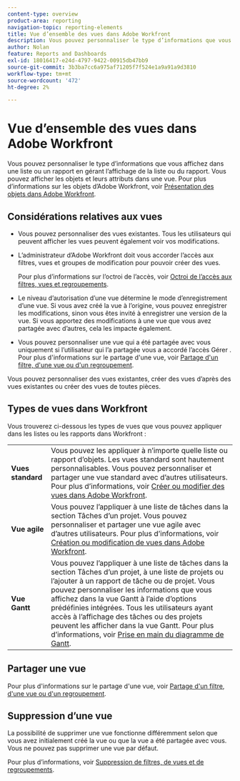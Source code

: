 ```yaml
---
content-type: overview
product-area: reporting
navigation-topic: reporting-elements
title: Vue d’ensemble des vues dans Adobe Workfront
description: Vous pouvez personnaliser le type d’informations que vous affichez dans une liste ou un rapport en gérant l’affichage de la liste ou du rapport. Vous pouvez afficher les objets et leurs attributs dans une vue.
author: Nolan
feature: Reports and Dashboards
exl-id: 18016417-e24d-4797-9422-00915db47bb9
source-git-commit: 3b3ba7cc6a975af71205f7f524e1a9a91a9d3810
workflow-type: tm+mt
source-wordcount: '472'
ht-degree: 2%

---
```


# Vue d’ensemble des vues dans Adobe Workfront

<!--Audited: 01/2024-->

Vous pouvez personnaliser le type d’informations que vous affichez dans une liste ou un rapport en gérant l’affichage de la liste ou du rapport. Vous pouvez afficher les objets et leurs attributs dans une vue. Pour plus d’informations sur les objets d’Adobe Workfront, voir [Présentation des objets dans Adobe Workfront](../../../workfront-basics/navigate-workfront/workfront-navigation/understand-objects.md).

## Considérations relatives aux vues

* Vous pouvez personnaliser des vues existantes. Tous les utilisateurs qui peuvent afficher les vues peuvent également voir vos modifications.
* L’administrateur d’Adobe Workfront doit vous accorder l’accès aux filtres, vues et groupes de modification pour pouvoir créer des vues.

  Pour plus d’informations sur l’octroi de l’accès, voir [Octroi de l’accès aux filtres, vues et regroupements](../../../administration-and-setup/add-users/configure-and-grant-access/grant-access-fvg.md).

* Le niveau d’autorisation d’une vue détermine le mode d’enregistrement d’une vue. Si vous avez créé la vue à l’origine, vous pouvez enregistrer les modifications, sinon vous êtes invité à enregistrer une version de la vue. Si vous apportez des modifications à une vue que vous avez partagée avec d’autres, cela les impacte également.
* Vous pouvez personnaliser une vue qui a été partagée avec vous uniquement si l’utilisateur qui l’a partagée vous a accordé l’accès Gérer . Pour plus d&#39;informations sur le partage d&#39;une vue, voir [Partage d&#39;un filtre, d&#39;une vue ou d&#39;un regroupement](../../../reports-and-dashboards/reports/reporting-elements/share-filter-view-grouping.md).

Vous pouvez personnaliser des vues existantes, créer des vues d’après des vues existantes ou créer des vues de toutes pièces.

## Types de vues dans Workfront

Vous trouverez ci-dessous les types de vues que vous pouvez appliquer dans les listes ou les rapports dans Workfront :

<table style="table-layout:auto">
    <tr>
        <td><strong>Vues standard</strong></td>
        <td>Vous pouvez les appliquer à n’importe quelle liste ou rapport d’objets. Les vues standard sont hautement personnalisables. Vous pouvez personnaliser et partager une vue standard avec d’autres utilisateurs. Pour plus d’informations, voir <a href="/help/quicksilver/reports-and-dashboards/reports/reporting-elements/create-edit-views.md">Créer ou modifier des vues dans Adobe Workfront</a>.</td>
    </tr>
    <tr>
        <td><strong>Vue agile</strong></td>
        <td>Vous pouvez l’appliquer à une liste de tâches dans la section Tâches d’un projet. Vous pouvez personnaliser et partager une vue agile avec d’autres utilisateurs. Pour plus d’informations, voir <a href="/help/quicksilver/reports-and-dashboards/reports/reporting-elements/create-edit-views.md">Création ou modification de vues dans Adobe Workfront</a>.</td>
    </tr>
    <tr>
        <td><strong>Vue Gantt</strong></td>
        <td>Vous pouvez l’appliquer à une liste de tâches dans la section Tâches d’un projet, à une liste de projets ou l’ajouter à un rapport de tâche ou de projet. Vous pouvez personnaliser les informations que vous affichez dans la vue Gantt à l’aide d’options prédéfinies intégrées. Tous les utilisateurs ayant accès à l’affichage des tâches ou des projets peuvent les afficher dans la vue Gantt. Pour plus d’informations, voir <a href="/help/quicksilver/manage-work/gantt-chart/use-the-gantt-chart/get-started-with-gantt.md">Prise en main du diagramme de Gantt</a>.</td>
       </tr>
</table>

<!--NOTE FOR MAYBE LATER: consider adding calendar and board views, or Milestone view (not customizable) to this list of views (above)?! -->

## Partager une vue

Pour plus d&#39;informations sur le partage d&#39;une vue, voir [Partage d&#39;un filtre, d&#39;une vue ou d&#39;un regroupement](../../../reports-and-dashboards/reports/reporting-elements/share-filter-view-grouping.md).

## Suppression d’une vue

La possibilité de supprimer une vue fonctionne différemment selon que vous avez initialement créé la vue ou que la vue a été partagée avec vous. Vous ne pouvez pas supprimer une vue par défaut.

Pour plus d’informations, voir [Suppression de filtres, de vues et de regroupements](../../../reports-and-dashboards/reports/reporting-elements/remove-filters-views-groupings.md).


